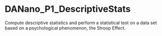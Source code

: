 # DANano_P1_DescriptiveStats
Compute descriptive statistics and perform a statistical test on a data set based on a psychological phenomenon, the Stroop Effect.
